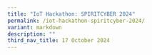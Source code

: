 ```yaml
---
title: "IoT Hackathon: SPIRITCYBER 2024"
permalink: /iot-hackathon-spiritcyber-2024/
variant: markdown
description: ""
third_nav_title: 17 October 2024
---
```

